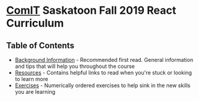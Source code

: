 # [ComIT](http://comit.org) Saskatoon Fall 2019 React Curriculum

## Table of Contents

- [Background Information](background.md) - Recommended first read. General information and tips that will help you throughout the course
- [Resources](resources.md) - Contains helpful links to read when you're stuck or looking to learn more
- [Exercises](https://github.com/nehero/comit-react/tree/master/exercises) - Numerically ordered exercises to help sink in the new skills you are learning
